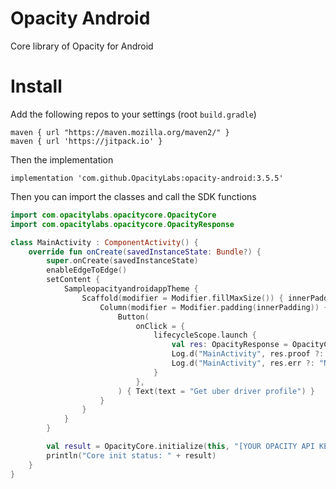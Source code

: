 # Opacity Android

Core library of Opacity for Android

# Install

Add the following repos to your settings (root `build.gradle`)

```
maven { url "https://maven.mozilla.org/maven2/" }
maven { url 'https://jitpack.io' }
```

Then the implementation

```
implementation 'com.github.OpacityLabs:opacity-android:3.5.5'
```

Then you can import the classes and call the SDK functions

```kotlin
import com.opacitylabs.opacitycore.OpacityCore
import com.opacitylabs.opacitycore.OpacityResponse

class MainActivity : ComponentActivity() {
    override fun onCreate(savedInstanceState: Bundle?) {
        super.onCreate(savedInstanceState)
        enableEdgeToEdge()
        setContent {
            SampleopacityandroidappTheme {
                Scaffold(modifier = Modifier.fillMaxSize()) { innerPadding ->
                    Column(modifier = Modifier.padding(innerPadding)) {
                        Button(
                            onClick = {
                                lifecycleScope.launch {
                                    val res: OpacityResponse = OpacityCore.getUberRiderProfile()
                                    Log.d("MainActivity", res.proof ?: "No proof")
                                    Log.d("MainActivity", res.err ?: "No err")
                                }
                            },
                        ) { Text(text = "Get uber driver profile") }
                    }
                }
            }
        }

        val result = OpacityCore.initialize(this, "[YOUR OPACITY API KEY]", false)
        println("Core init status: " + result)
    }
}

```
